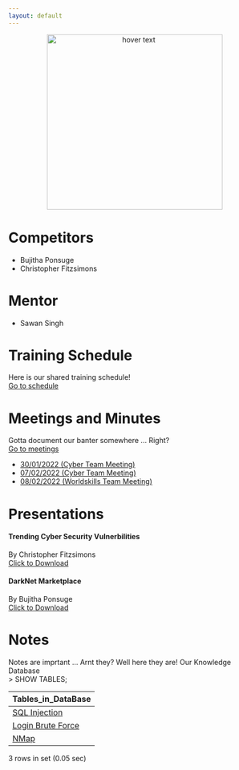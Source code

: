 ```yaml
---
layout: default
---
```

<head>
  <link rel="shortcut icon" type="image/x-icon" href="favicon.ico">
</head>

<p align="center">
  <img src="https://www.worldskills.org.au/wp-content/uploads/2021/04/Cyber-1.png" width="350" title="hover text">
</p>

# Competitors
- Bujitha Ponsuge
- Christopher Fitzsimons

# Mentor
- Sawan Singh

# Training Schedule
Here is our shared training schedule!  
[Go to schedule](./Training/Training.html)

# Meetings and Minutes
Gotta document our banter somewhere ... Right?  
[Go to meetings](./Meetings/Meetings.html)
- [30/01/2022 (Cyber Team Meeting)](./Meetings/22-01-30.html)
- [07/02/2022 (Cyber Team Meeting)](./Meetings/22-02-07.html)
- [08/02/2022 (Worldskills Team Meeting)](./Meetings/22-02-08.html)

# Presentations
#### Trending Cyber Security Vulnerbilities
By Christopher Fitzsimons  
[Click to Download](https://github.com/ChristopherFitzsimons/WorldSkills2022Cybersecurity/raw/main/Presentations/WroldSkills%20Presentation%20Cybersecurity.pdf)  
#### DarkNet Marketplace
By Bujitha Ponsuge  
[Click to Download](https://github.com/ChristopherFitzsimons/WorldSkills2022Cybersecurity)  

# Notes
Notes are imprtant ... Arnt they? Well here they are! Our Knowledge Database  
\> SHOW TABLES;  

| Tables_in_DataBase |
| :--- |
| [SQL Injection](./Notes/SQL_Injection.html) |
| [Login Brute Force](./Notes/Login_Brute_Forcing.html) |
| [NMap](./Notes/NMap.html) |

3 rows in set (0.05 sec)  
